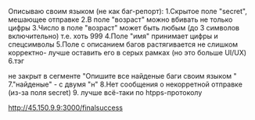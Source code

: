 Описываю своим языком (не как баг-репорт):
1.Скрытое поле "secret", мешающее отправке
2.В поле "возраст" можно вбивать не только цифры
3.Число в поле "возраст" может быть любым (до 3 символов включительно) т.е. хоть 999
4.Поле "имя" принимает цифры и спецсимволы
5.Поле с описанием багов растягивается не слишком корректно- лучше оставить его в серых рамках (но это больше UI/UX)
6.тэг <div> не закрыт в сегменте "Опишите все найденые баги своим языком "
7."найденые" - с двумя "н"
8.Нет сообщения о некорретной отправке (из-за поля secret)
9. лучше всё-таки по htpps-протоколу

http://45.150.9.9:3000/finalsuccess